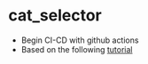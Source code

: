 # cat_selector

- Begin CI-CD with github actions
- Based on the following [tutorial](https://docs.github.com/en/actions/quickstart)
